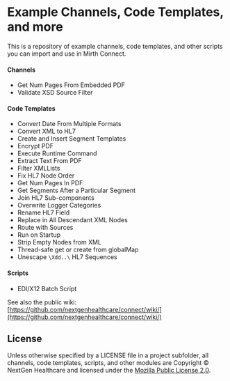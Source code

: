 # Example Channels, Code Templates, and more
This is a repository of example channels, code templates, and other scripts you can import and use in Mirth Connect.

#### Channels
 - Get Num Pages From Embedded PDF
 - Validate XSD Source Filter
 
#### Code Templates
 - Convert Date From Multiple Formats
 - Convert XML to HL7
 - Create and Insert Segment Templates
 - Encrypt PDF
 - Execute Runtime Command
 - Extract Text From PDF
 - Filter XMLLists
 - Fix HL7 Node Order
 - Get Num Pages In PDF
 - Get Segments After a Particular Segment
 - Join HL7 Sub-components
 - Overwrite Logger Categories
 - Rename HL7 Field
 - Replace in All Descendant XML Nodes
 - Route with Sources
 - Run on Startup
 - Strip Empty Nodes from XML
 - Thread-safe get or create from globalMap
 - Unescape `\Xdd..\` HL7 Sequences

#### Scripts
 - EDI/X12 Batch Script
 
See also the public wiki: [https://github.com/nextgenhealthcare/connect/wiki/](https://github.com/nextgenhealthcare/connect/wiki/)

## License

Unless otherwise specified by a LICENSE file in a project subfolder, all channels, code templates, scripts, and other modules are Copyright © NextGen Healthcare and licensed under the [Mozilla Public License 2.0](https://www.mozilla.org/en-US/MPL/2.0/).
